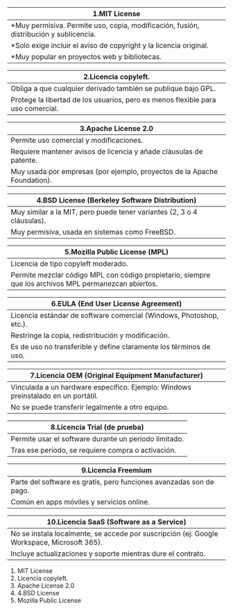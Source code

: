 |1.MIT License|
|-------------|
|*Muy permisiva. Permite uso, copia, modificación, fusión, distribución y sublicencia.|
|*Solo exige incluir el aviso de copyright y la licencia original.|
|*Muy popular en proyectos web y bibliotecas.|

|2.Licencia copyleft.|
|--------------------|
|Obliga a que cualquier derivado también se publique bajo GPL.|
|Protege la libertad de los usuarios, pero es menos flexible para uso comercial.|

|3.Apache License 2.0|
|--------------------|
|Permite uso comercial y modificaciones.|
|Requiere mantener avisos de licencia y añade cláusulas de patente.|
|Muy usada por empresas (por ejemplo, proyectos de la Apache Foundation).|

|4.BSD License (Berkeley Software Distribution)|
|----------------------------------------------|
|Muy similar a la MIT, pero puede tener variantes (2, 3 o 4 cláusulas).|
|Muy permisiva, usada en sistemas como FreeBSD.|

|5.Mozilla Public License (MPL)|
|------------------------------|
|Licencia de tipo copyleft moderado.|
|Permite mezclar código MPL con código propietario, siempre que los archivos MPL permanezcan abiertos.|

|6.EULA (End User License Agreement)|
|-----------------------------------|
|Licencia estándar de software comercial (Windows, Photoshop, etc.).|
|Restringe la copia, redistribución y modificación.|
|Es de uso no transferible y define claramente los términos de uso.|

|7.Licencia OEM (Original Equipment Manufacturer)|
|------------------------------------------------|
|Vinculada a un hardware específico. Ejemplo: Windows preinstalado en un portátil.|
|No se puede transferir legalmente a otro equipo.|

|8.Licencia Trial (de prueba)|
|----------------------------|
|Permite usar el software durante un período limitado.|
|Tras ese periodo, se requiere compra o activación.|

|9.Licencia Freemium|
|-------------------|
|Parte del software es gratis, pero funciones avanzadas son de pago.|
|Común en apps móviles y servicios online.|

|10.Licencia SaaS (Software as a Service)|
|----------------------------------------|
|No se instala localmente, se accede por suscripción (ej: Google Workspace, Microsoft 365).|
|Incluye actualizaciones y soporte mientras dure el contrato.|

1. MIT License
2. Licencia copyleft.
3. Apache License 2.0
4. 4.BSD License
5. Mozilla Public License 
